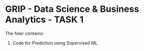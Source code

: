 # GRIP - Data Science & Business Analytics - TASK 1
The foler contains:
1. Code for Prediction using Supervised ML
